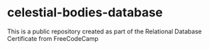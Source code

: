 # celestial-bodies-database
This is a public repository created as part of the Relational Database Certificate from FreeCodeCamp
